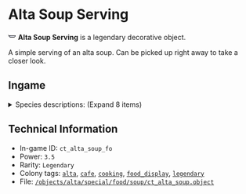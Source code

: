 # Alta Soup Serving

<img src="https://raw.githubusercontent.com/Ceterai/Enternia/main/objects/alta/special/food/soup/icon.png" alt="Alta Soup Serving icon" loading="lazy" height=16px width="auto" /> **Alta Soup Serving** is a legendary decorative object.

A simple serving of an alta soup. Can be picked up right away to take a closer look.

## Ingame

<details><summary>Species descriptions: (Expand 8 items)</summary>

- Alta: Oa-a, a soup! I wonder which one it is~
- Apex: A likely sweet soup in a bowl. Should I take it?
- Avian: Ooh, a tasty soup! I bet it tastes just as good as it looks. Only one way to find out!
- Floran: Ssome soup. Floran shell enjoy itsss sswetnesss!
- Glitch: Hungry. I should give this soup a taste.
- Human: Oh, this looks tasty! I think I should try it. Just a bit.
- Hylotl: What a wonderful culinary miracle! I wonder if I could claim it.
- Novakid: This goodness is smellin' very nice!

</details>

## Technical Information

- In-game ID: `ct_alta_soup_fo`
- Power: `3.5`
- Rarity: `Legendary`
- Colony tags: [`alta`](https://ceterai.github.io/MyEnternia/Wiki/Tags/Alta), [`cafe`](https://ceterai.github.io/MyEnternia/Wiki/Tags/Cafe), [`cooking`](https://ceterai.github.io/MyEnternia/Wiki/Tags/Cooking), [`food_display`](https://ceterai.github.io/MyEnternia/Wiki/Tags/FoodDisplay), [`legendary`](https://ceterai.github.io/MyEnternia/Wiki/Tags/Legendary)
- File: [`/objects/alta/special/food/soup/ct_alta_soup.object`](https://github.com/Ceterai/Enternia/blob/main/objects/alta/special/food/soup/ct_alta_soup.object)

